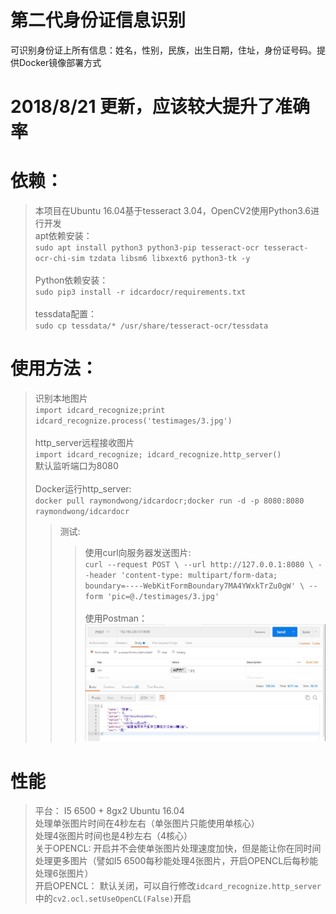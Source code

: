 # 第二代身份证信息识别
可识别身份证上所有信息：姓名，性别，民族，出生日期，住址，身份证号码。提供Docker镜像部署方式
# 2018/8/21 更新，应该较大提升了准确率
# 依赖：
> 本项目在Ubuntu 16.04基于tesseract 3.04，OpenCV2使用Python3.6进行开发<br>
> apt依赖安装：<br>
>`sudo apt install python3 python3-pip tesseract-ocr tesseract-ocr-chi-sim tzdata libsm6 libxext6 python3-tk -y` <br><br>
> Python依赖安装：<br>
>`sudo pip3 install -r idcardocr/requirements.txt`<br><br>
> tessdata配置：<br>
> `sudo cp tessdata/* /usr/share/tesseract-ocr/tessdata`<br>
# 使用方法：
> 识别本地图片<br>
> `import idcard_recognize;print idcard_recognize.process('testimages/3.jpg')`<br><br>
> http_server远程接收图片<br>
> `import idcard_recognize;
idcard_recognize.http_server()`  <br>
> 默认监听端口为8080 <br><br>
> Docker运行http_server:  <br>
> `docker pull raymondwong/idcardocr;docker run -d -p 8080:8080 raymondwong/idcardocr`  <br>
>> 测试:  <br>
>>> 使用curl向服务器发送图片:  <br>
>>>`curl --request POST \
  --url http://127.0.0.1:8080 \
  --header 'content-type: multipart/form-data; boundary=----WebKitFormBoundary7MA4YWxkTrZu0gW' \
  --form 'pic=@./testimages/3.jpg'`  <br><br>
>>> 使用Postman：  <br>
>>> ![avatar](postman.jpg) <br>

# 性能<br>
> 平台： I5 6500 + 8gx2 Ubuntu 16.04  <br>
处理单张图片时间在4秒左右（单张图片只能使用单核心）  <br>
处理4张图片时间也是4秒左右（4核心）  <br>
关于OPENCL: 开启并不会使单张图片处理速度加快，但是能让你在同时间处理更多图片（譬如I5 6500每秒能处理4张图片，开启OPENCL后每秒能处理6张图片） <br> 
开启OPENCL： 默认关闭，可以自行修改`idcard_recognize.http_server`中的`cv2.ocl.setUseOpenCL(False)`开启

